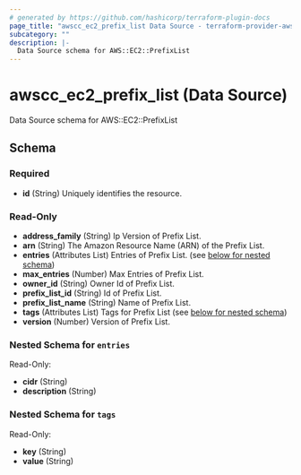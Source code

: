 ```yaml
---
# generated by https://github.com/hashicorp/terraform-plugin-docs
page_title: "awscc_ec2_prefix_list Data Source - terraform-provider-awscc"
subcategory: ""
description: |-
  Data Source schema for AWS::EC2::PrefixList
---
```


# awscc_ec2_prefix_list (Data Source)

Data Source schema for AWS::EC2::PrefixList



<!-- schema generated by tfplugindocs -->
## Schema

### Required

- **id** (String) Uniquely identifies the resource.

### Read-Only

- **address_family** (String) Ip Version of Prefix List.
- **arn** (String) The Amazon Resource Name (ARN) of the Prefix List.
- **entries** (Attributes List) Entries of Prefix List. (see [below for nested schema](#nestedatt--entries))
- **max_entries** (Number) Max Entries of Prefix List.
- **owner_id** (String) Owner Id of Prefix List.
- **prefix_list_id** (String) Id of Prefix List.
- **prefix_list_name** (String) Name of Prefix List.
- **tags** (Attributes List) Tags for Prefix List (see [below for nested schema](#nestedatt--tags))
- **version** (Number) Version of Prefix List.

<a id="nestedatt--entries"></a>
### Nested Schema for `entries`

Read-Only:

- **cidr** (String)
- **description** (String)


<a id="nestedatt--tags"></a>
### Nested Schema for `tags`

Read-Only:

- **key** (String)
- **value** (String)


